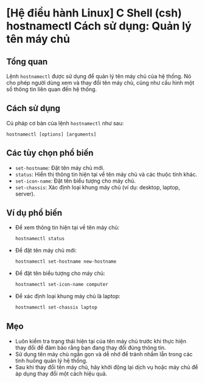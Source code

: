 # [Hệ điều hành Linux] C Shell (csh) hostnamectl Cách sử dụng: Quản lý tên máy chủ

## Tổng quan
Lệnh `hostnamectl` được sử dụng để quản lý tên máy chủ của hệ thống. Nó cho phép người dùng xem và thay đổi tên máy chủ, cũng như cấu hình một số thông tin liên quan đến hệ thống.

## Cách sử dụng
Cú pháp cơ bản của lệnh `hostnamectl` như sau:
```
hostnamectl [options] [arguments]
```

## Các tùy chọn phổ biến
- `set-hostname`: Đặt tên máy chủ mới.
- `status`: Hiển thị thông tin hiện tại về tên máy chủ và các thuộc tính khác.
- `set-icon-name`: Đặt tên biểu tượng cho máy chủ.
- `set-chassis`: Xác định loại khung máy chủ (ví dụ: desktop, laptop, server).

## Ví dụ phổ biến
- Để xem thông tin hiện tại về tên máy chủ:
  ```bash
  hostnamectl status
  ```

- Để đặt tên máy chủ mới:
  ```bash
  hostnamectl set-hostname new-hostname
  ```

- Để đặt tên biểu tượng cho máy chủ:
  ```bash
  hostnamectl set-icon-name computer
  ```

- Để xác định loại khung máy chủ là laptop:
  ```bash
  hostnamectl set-chassis laptop
  ```

## Mẹo
- Luôn kiểm tra trạng thái hiện tại của tên máy chủ trước khi thực hiện thay đổi để đảm bảo rằng bạn đang thay đổi đúng thông tin.
- Sử dụng tên máy chủ ngắn gọn và dễ nhớ để tránh nhầm lẫn trong các tình huống quản lý hệ thống.
- Sau khi thay đổi tên máy chủ, hãy khởi động lại dịch vụ hoặc máy chủ để áp dụng thay đổi một cách hiệu quả.